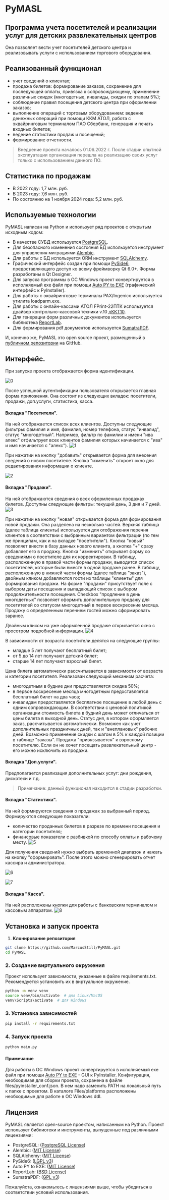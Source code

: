# PyMASL
## Программа учета посетителей и реализации услуг для детских развлекательных центров


Она позволяет вести учет посетителей детского центра и реализовывать услуги с использованием торгового оборудования.

## Реализованный функционал

- учет сведений о клиентах;
- продажа билетов: формирование заказов, сохранение для последующей оплаты, привязка к сопровождающему, применение различных скидок (многодетные, инвалиды, скидки по этапам 5%);
- соблюдение правил посещения детского центра при оформлении заказов;
- выполнение операций с торговым оборудованием: ведение денежных операций при помощи ККМ АТОЛ, работа с эквайринговым терминалом ПАО Сбербанк, генерация и печать входных билетов;
- ведение статистики продаж и посещений;
- формирование отчетности.

> Внедрение проекта началось 01.06.2022 г. После стадии опытной эксплуатации организация перешла на реализацию своих услуг только с использованием данного ПО.

## Статистика по продажам

- В 2022 году: 1,7 млн. руб.
- В 2023 году: 7,6 млн. руб.
- По состоянию на 1 ноября 2024 года: 5,2 млн. руб.



## Используемые технологии

PyMASL написан на Python и использует ряд проектов с открытым исходным кодом:
- В качестве СУБД используется [PostgreSQL](https://www.postgresql.org/).
- Для безопасного изменения состояния БД используется инструмент для управления миграциями [Alembic](https://alembic.sqlalchemy.org/).
- Для работы с БД используется ORM инструмент [SQLAlchemy](https://www.sqlalchemy.org/).
- Графический интерфейс создан при помощи [PySide6](https://pypi.org/project/PySide6/), предоставляющего доступ ко всему фреймворку Qt 6.0+. Формы разработаны в Qt Designer.
- Для запуска программы в ОС Windows проект конвертируется в исполняемый exe файл при помощи [Auto PY to EXE](https://pypi.org/project/auto-py-to-exe/) (графический интерфейс к PyInstaller).
- Для работы с эквайринговые терминалы PAX/Ingenico используется утилита loadparm.exe.
- Для работы с онлайн-кассами АТОЛ FPrint-22ПТК используется драйвер контрольно-кассовой техники v.10 [дККТ10](https://integration.atol.ru/api/).
- Для генерации форм различных документов используется библиотека [ReportLab](https://www.reportlab.com/).
- Для формирования pdf документов используется [SumatraPDF](https://www.sumatrapdfreader.org/).

И, конечно же, PyMASL это open source проект, размещенный в [публичном репозитории](https://github.com/MarcusStill/PyMASL) на GitHub.

## Интерфейс.
При запуске проекта отображается форма идентификации.

![0](https://github.com/user-attachments/assets/052e3ed4-9045-4915-ae57-ead3c6cee932)

После успешной аутентификации пользователя открывается главная форма приложения. Она состоит из следующих вкладок: посетители, продажи, доп.услуги, статистика, касса.

#### Вкладка "Посетители".
На ней отображается список всех клиентов. Доступны следующие фильтры: фамилия и имя, фамилия, номер телефона, статус "инвалид", статус "многодетный". Например, фильтр по фамилии и имени "ива алекс" отфильтрует всех клиентов фамилия которых начинается с "ива" и имя начинается с "алекс").
![1](https://github.com/user-attachments/assets/fd71e9cc-606c-4603-b87f-270eeef438f3)

При нажатии на кнопку "добавить" открывается форма для внесения сведений о новом посетителе. Кнопка "изменить" откроет окно для редактирования информации о клиенте.

![2](https://github.com/user-attachments/assets/56efe771-a520-4664-88c0-4dc4233d724c)

#### Вкладка "Продажи".
На ней отображаются сведения о всех оформленных продажах билетов. Доступны следующие фильтры: текущий день, 3 дня и 7 дней.
![3](https://github.com/user-attachments/assets/2a001c31-0a1e-4341-b7a9-fe1cebdb5215)

При нажатии на кнопку "новая" открывается форма для формирования новой продажи. Она разделена на несколько частей. Верхняя таблица (далее таблица клиенты) используется для отображения перечня клиентов в соответствии с выбранным вариантом фильтрации (по тем же принципам, как и на вкладке "посетители"). Кнопка "новый" позволяет внести в базу данных нового клиента, а кнопка "+" сразу добавляет его в продажу. Кнопка "изменить" открывает форму со сведениями о посетителе для их корректировки. В таблицу, расположенную в правой части формы продажи, выводится список посетителей, которые были вместе в одной продаже ранее. В таблицу, расположенную в нижней части формы (далее таблица "заказ"), двойным кликом добавляются гости из таблицы "клиенты" для формирования продажи.
На форме "продажи" присутствует поле с выбором даты посещения и выпадающий список с выбором продолжительности посещения. Checkbox "продление в день многодетных" позволяет оформить дополнительную продажу для посетителей со статусом многодетный в первое воскресение месяца. Продажу с определенным перечнем гостей можно сформировать заранее.

Двойным кликом на уже оформленной продаже открывается окно с просотром подробной информации.
![4](https://github.com/user-attachments/assets/267cc809-670b-4d7e-9fca-94e0d0e03d74)

В зависимости от возраста посетители делятся на следующие группы:
- младше 5 лет получают бесплатный билет;
- от 5 до 14 лет получают детский билет;
- старше 14 лет получают взрослый билет.

Цена билета автоматически рассчитывается в зависимости от возраста и категории посетителя. Реализован следующий механизм расчета:
- многодетным в будние дни предоставляется скидка 50%;
- в первое воскресение месяца многодетным предоставляется бесплатный билет на два часа;
- инвалидам предоставляется бесплатное посещение в любой день с одним сопровождающим.
В соответствии с ценовой политикой организации стоимость билета в будний день может отличаться от цены билета в выходной день. Статус дня, в котором оформляется заказ, рассчитывается автоматически. Возможен как учет дополнительных праздничных дней, так и "внеплановых" рабочих дней.
Возможно применение скидки с шагом в 5% к каждой позиции в таблице "заказы". Продажа "привязывается" к взрослому посетителю. Если он не хочет посещать развлекательный центр - его можно исключить из продажи.

#### Вкладка "Доп.услуги".
Предполагается реализация дополнительных услуг: дни рождения, дискотеки и т.д. 
> Примечание: данный функционал находится в стадии разработки.

#### Вкладка "Статистика".
На ней формируются сведения о продажах за выбранный период. Формируются следующие показатели:
- количество проданных билетов в разрезе по времени посещения и категории посетителя;
- финансовые показатели с разбивкой по способу оплаты и рабочему месту.
![5](https://github.com/user-attachments/assets/3aaa3661-3402-41cd-8b54-d12280ccbb5b)

Для получения сведений нужно выбрать временной диапазон и нажать на кнопку "сформировать". После этого можно сгенерировать отчет кассира и администратора.

![6](https://user-images.githubusercontent.com/69536339/182664347-2de36ef2-191f-4476-b599-b7b207358af1.jpg)

![7](https://user-images.githubusercontent.com/69536339/182665904-ddcece38-9dc6-4cb4-a6b6-a701c4d2c165.jpg)


#### Вкладка "Касса".
На ней расположены кнопки для работы с банковским терминалом и кассовым аппаратом.
![8](https://github.com/user-attachments/assets/29c12245-6c2c-4bab-9fce-4377f335acb0)


## Установка и запуск проекта
1. **Клонирование репозитория**

```bash
git clone https://github.com/MarcusStill/PyMASL.git
cd PyMASL
```
### 2. Создание виртуального окружения
Проект использует зависимости, указанные в файле requirements.txt. Рекомендуется установить их в виртуальное окружение.
```bash
python -m venv venv
source venv/bin/activate  # для Linux/MacOS
venv\Scripts\activate  # для Windows
```
### 3. Установка зависимостей
```bash
pip install -r requirements.txt
```
### 4. Запуск проекта
```bash
python main.py
```
#### Примечание
Для работы в ОС Windows проект конвертируется в исполняемый exe файл при помощи [Auto PY to EXE](https://pypi.org/project/auto-py-to-exe/) - GUI к PyInstaller.
Конфигурация, необходимая для сборки проекта, сохранена в файле files/pyinstaller_conf.json. В нем надо заменить PATH на локальный путь к папке с проектом.
В каталоге Files/platforms расположены необходимые для работе в ОС Windows ddl.

## Лицензия

PyMASL является open-source проектом, написанным на Python. Проект использует библиотеки и инструменты, выпущенные под различными лицензиями:

- PostgreSQL: ([PostgreSQL License](https://www.postgresql.org/about/licence/))
- Alembic: ([MIT License](https://github.com/sqlalchemy/alembic/blob/master/LICENSE))
- SQLAlchemy: ([MIT License](https://github.com/sqlalchemy/sqlalchemy/blob/main/LICENSE))
- PySide6: ([LGPL v3](https://doc.qt.io/qtforpython/licenses.html))
- Auto PY to EXE:  ([MIT License](https://github.com/brentvollebregt/auto-py-to-exe/blob/master/LICENSE))
- ReportLab: ([BSD License](https://www.reportlab.com/opensource/))
- SumatraPDF: ([GPL v3](https://www.sumatrapdfreader.org/free-pdf-reader))

Пожалуйста, ознакомьтесь с лицензиями выше, чтобы убедиться в соответствии условий использования.
